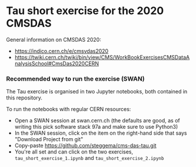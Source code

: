 # Tau short exercise for the 2020 CMSDAS

General information on CMSDAS 2020:
* https://indico.cern.ch/e/cmsvdas2020
* https://twiki.cern.ch/twiki/bin/view/CMS/WorkBookExercisesCMSDataAnalysisSchool#CmsDas2020CERN

### Recommended way to run the exercise (SWAN)

The Tau exercise is organised in two Jupyter notebooks, both contained in this repository.

To run the notebooks with regular CERN resources:
* Open a SWAN session at swan.cern.ch (the defaults are good, as of writing this pick software stack 97a and make sure to use Python3)
* In the SWAN session, click on the item on the right-hand side that says "Download Project from git"
* Copy-paste https://github.com/steggema/cms-das-tau.git
* You're all set and can click on the two exercises, `tau_short_exercise_1.ipynb` and `tau_short_exercise_2.ipynb`


